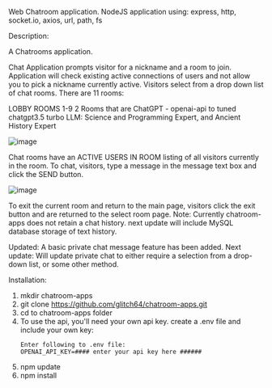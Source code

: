 Web Chatroom application. 
NodeJS application using: express, http, socket.io, axios, url, path, fs
 
Description:

A Chatrooms application.

Chat Application prompts visitor for a nickname and a room to join.  
Application will check existing active connections of users and not allow you to pick a nickname currently active.
Visitors select from a drop down list of chat rooms.  There are 11 rooms:

LOBBY
ROOMS 1-9
2 Rooms that are ChatGPT - openai-api to tuned chatgpt3.5 turbo LLM:  Science and Programming Expert, and Ancient History Expert

![image](https://github.com/glitch64/chatroom-apps/assets/6064068/e1e5b7e0-eab4-4da8-a68c-f6c183d43f3d)

Chat rooms have an ACTIVE USERS IN ROOM listing of all visitors currently in the room.
To chat, visitors, type a message in the message text box and click the SEND button.

![image](https://github.com/glitch64/chatroom-apps/assets/6064068/93cc3008-7936-4a2f-bc56-48b18a427a5a)

To exit the current room and return to the main page, visitors click the exit button and are returned to the select room page.
Note:  Currently chatroom-apps does not retain a chat history.  next update will include MySQL database storage of text history.

Updated:  A basic private chat message feature has been added.
Next update:  Will update private chat to either require a selection from a drop-down list, or some other method. 

Installation:
1. mkdir chatroom-apps
2. git clone https://github.com/glitch64/chatroom-apps.git
3. cd to chatroom-apps folder
4. To use the api, you'll need your own api key. create a .env file and include your own key:
   ```
   Enter following to .env file:
   OPENAI_API_KEY=#### enter your api key here ######
   ```
5. npm update
6. npm install




